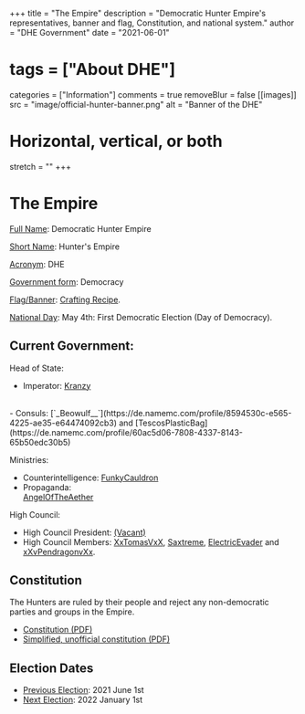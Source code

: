 +++
title = "The Empire"
description = "Democratic Hunter Empire's representatives, banner and flag, Constitution, and national system."
author = "DHE Government"
date = "2021-06-01"
# tags = ["About DHE"]
categories = ["Information"]
comments = true
removeBlur = false
[[images]]
  src = "image/official-hunter-banner.png"
  alt = "Banner of the DHE"
  # Horizontal, vertical, or both
  stretch = ""
+++

# The Empire

<u>Full Name</u>: Democratic Hunter Empire


<u>Short Name</u>: Hunter's Empire


<u>Acronym</u>: DHE

<u>Government form</u>: Democracy 

[Flag/Banner](image/official-hunter-banner.png):
[Crafting Recipe](http://www.needcoolshoes.com/banner?=eaaBalpcawaipz).

<u>National Day</u>: May 4th: First Democratic Election (Day of Democracy).

## Current Government:

Head of State:
<br>
- Imperator: [Kranzy](https://de.namemc.com/profile/ce088023-21fa-493a-b080-c8177879bf4f)
<br>
- Consuls: [`_Beowulf__`](https://de.namemc.com/profile/8594530c-e565-4225-ae35-e64474092cb3)
  and
  [TescosPlasticBag](https://de.namemc.com/profile/60ac5d06-7808-4337-8143-65b50edc30b5)


Ministries:
<br>
- Counterintelligence:
  [FunkyCauldron](https://de.namemc.com/profile/dfa5ef89-af2b-4f06-ad8f-736bc0067c15)
- Propaganda:  
  [AngelOfTheAether](https://de.namemc.com/profile/918ba36b-199a-4036-aceb-d064728c3990)


High Council:
  <br>
- High Council President:
  [(Vacant)](http://namemc.com)
  <br>
- High Council Members:
  [XxTomasVxX](http://namemc.com/profile/1d408d8c-0818-4a92-9dac-078e7691dbfd),
  [Saxtreme](http://namemc.com/profile/7a02cdd6-a3c2-4ed9-b321-9ddab2aa77ac),
  [ElectricEvader](http://namemc.com/profile/7de6da1a-dcc3-4023-9953-654f19f88b0b)
  and
  [xXvPendragonvXx](http://namemc.com/profile/d4e6b6cb-1371-4486-bbf3-5d71a53a9c50).

## Constitution

The Hunters are ruled by their people and reject any non-democratic parties and
groups in the Empire.


- [Constitution (PDF)](pdf/constitution.pdf)
  <br>
- [Simplified, unofficial constitution (PDF)](pdf/constitution_simplified.pdf)

## Election Dates

- <u>Previous Election</u>: 2021 June 1st
  <br>
- <u>Next Election</u>: 2022 January 1st
